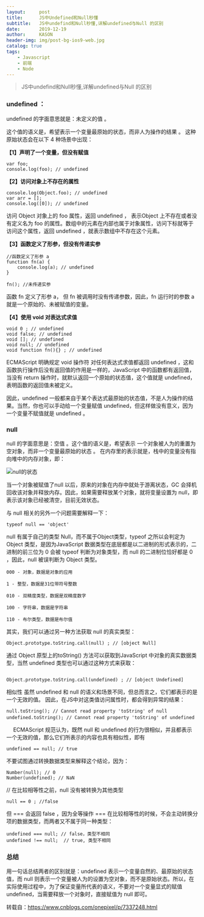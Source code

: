 ```yaml
---
layout:     post
title:      JS中Undefined和Null秒懂
subtitle:   JS中undefind和Null秒懂,详解undefined与Null 的区别
date:       2019-12-19
author:     KASON
header-img: img/post-bg-ios9-web.jpg
catalog: true
tags:
    - Javascript
    - 前端
    - Node
---
```


>JS中undefind和Null秒懂,详解undefined与Null 的区别


### undefined ：
undefined 的字面意思就是：未定义的值 。

这个值的语义是，希望表示一个变量最原始的状态，而非人为操作的结果 。 这种原始状态会在以下 4 种场景中出现：

**【1】声明了一个变量，但没有赋值**

```
var foo;
console.log(foo); // undefined
```

**【2】访问对象上不存在的属性**

```
console.log(Object.foo); // undefined
var arr = [];
console.log([0]); // undefined
```

访问 Object 对象上的 foo 属性，返回 undefined ， 表示Object 上不存在或者没有定义名为 foo 的属性。数组中的元素在内部也属于对象属性，访问下标就等于访问这个属性，返回 undefined ，就表示数组中不存在这个元素。


**【3】函数定义了形参，但没有传递实参**

```
//函数定义了形参 a
function fn(a) {
    console.log(a); // undefined
}

fn(); //未传递实参
```
函数 fn 定义了形参 a， 但 fn 被调用时没有传递参数，因此，fn 运行时的参数 a 就是一个原始的、未被赋值的变量。

**【4】使用 void 对表达式求值**

```
void 0 ; // undefined
void false; // undefined
void []; // undefined
void null; // undefined
void function fn(){} ; // undefined
```

ECMAScript 明确规定 void 操作符 对任何表达式求值都返回 undefined ，这和函数执行操作后没有返回值的作用是一样的，JavaScript 中的函数都有返回值，当没有 return 操作时，就默认返回一个原始的状态值，这个值就是 undefined，表明函数的返回值未被定义。

因此，undefined 一般都来自于某个表达式最原始的状态值，不是人为操作的结果。当然，你也可以手动给一个变量赋值 undefined，但这样做没有意义，因为一个变量不赋值就是 undefined 。

### null 

null 的字面意思是：空值  。这个值的语义是，希望表示 一个对象被人为的重置为空对象，而非一个变量最原始的状态 。 在内存里的表示就是，栈中的变量没有指向堆中的内存对象，即：

![null的状态](https://raw.githubusercontent.com/718087538/718087538.github.io/master/img/20191219175109.png)

当一个对象被赋值了null 以后，原来的对象在内存中就处于游离状态，GC 会择机回收该对象并释放内存。因此，如果需要释放某个对象，就将变量设置为 null，即表示该对象已经被清空，目前无效状态。


与 null 相关的另外一个问题需要解释一下：
```
typeof null == 'object' 
```

null 有属于自己的类型 Null，而不属于Object类型，typeof 之所以会判定为 Object 类型，是因为JavaScript 数据类型在底层都是以二进制的形式表示的，二进制的前三位为 0 会被 typeof 判断为对象类型，而 null 的二进制位恰好都是 0 ，因此，null 被误判断为 Object 类型。

```
000 - 对象，数据是对象的应用

1 - 整型，数据是31位带符号整数

010 - 双精度类型，数据是双精度数字

100 - 字符串，数据是字符串

110 - 布尔类型，数据是布尔值
```

其实，我们可以通过另一种方法获取 null 的真实类型：


```
Object.prototype.toString.call(null) ; // [object Null]
```

通过 Object 原型上的toString() 方法可以获取到JavaScript 中对象的真实数据类型，当然 undefined 类型也可以通过这种方式来获取：
```

Object.prototype.toString.call(undefined) ; // [object Undefined]
```
相似性
虽然 undefined 和 null 的语义和场景不同，但总而言之，它们都表示的是一个无效的值。 因此，在JS中对这类值访问属性时，都会得到异常的结果：

```
null.toString(); // Cannot read property 'toString' of null
undefined.toString(); // Cannot read property 'toString' of undefined　
```
　
ECMAScript 规范认为，既然 null 和  undefined 的行为很相似，并且都表示 一个无效的值，那么它们所表示的内容也具有相似性，即有

```
undefined == null; // true
```

不要试图通过转换数据类型来解释这个结论，因为：
```
Number(null); // 0
Number(undefined); // NaN
```
 
// 在比较相等性之前，null 没有被转换为其他类型
```
null == 0 ; //false
```

但 === 会返回 false ，因为全等操作 === 在比较相等性的时候，不会主动转换分项的数据类型，而两者又不属于同一种类型：

```
undefined === null; // false，类型不相同
undefined !== null;  // true, 类型不相同
```

### 总结
用一句话总结两者的区别就是：undefined 表示一个变量自然的、最原始的状态值，而 null 则表示一个变量被人为的设置为空对象，而不是原始状态。所以，在实际使用过程中，为了保证变量所代表的语义，不要对一个变量显式的赋值 undefined，当需要释放一个对象时，直接赋值为 null 即可。


转载自：https://www.cnblogs.com/onepixel/p/7337248.html